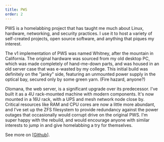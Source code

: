 ```yaml
---
title: PWS
order: 2
---
```


PWS is a homelabbing project that has taught me much about Linux, hardware, networking, and security practices. I use it to host a variety of self-created projects, open source software, and anything that piques my interest.

The v1 implementation of PWS was named Whitney, after the mountain in California. The original hardware was sourced from my old desktop PC, which was made completely of hand-me-down parts, and was housed in an old server case that was e-wasted by my college. This initial build was definitely on the "janky" side, featuring an unmounted power supply in the optical bay, secured only by some green yarn. (Fire hazard, anyone?)

Olomana, the web server, is a significant upgrade over its predecessor. I've built it as a 4U rack-mounted machine with modern components. It's now mounted in a 16U rack, with a UPS and mesh network node close by. Critical resources like RAM and CPU cores are now a little more abundant, and I've set up the ZFS filesystem to provide redundancy against the power outages that occasionally would corrupt drive on the original PWS.
I'm super happy with the rebuild, and would encourage anyone with similar interests to jump in and give homelabbing a try for themselves.

See more on [[Github](https://github.com/runyanjake/olomana)].

